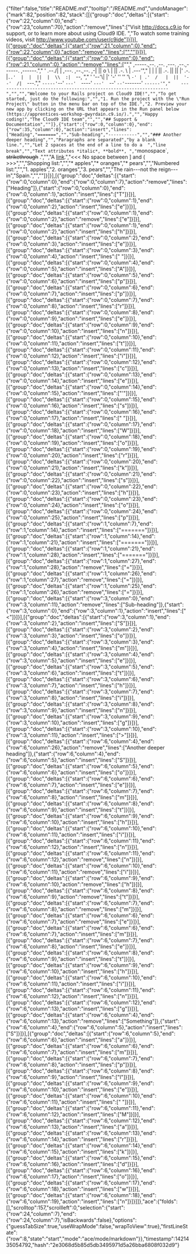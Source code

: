 {"filter":false,"title":"README.md","tooltip":"/README.md","undoManager":{"mark":82,"position":82,"stack":[[{"group":"doc","deltas":[{"start":{"row":22,"column":0},"end":{"row":23,"column":70},"action":"remove","lines":["Visit http://docs.c9.io for support, or to learn more about using Cloud9 IDE. ","To watch some training videos, visit http://www.youtube.com/user/c9ide"]}]}],[{"group":"doc","deltas":[{"start":{"row":21,"column":0},"end":{"row":22,"column":0},"action":"remove","lines":["",""]}]}],[{"group":"doc","deltas":[{"start":{"row":0,"column":0},"end":{"row":21,"column":0},"action":"remove","lines":["","     ,-----.,--.                  ,--. ,---.   ,--.,------.  ,------.","    '  .--./|  | ,---. ,--.,--. ,-|  || o   \\  |  ||  .-.  \\ |  .---'","    |  |    |  || .-. ||  ||  |' .-. |`..'  |  |  ||  |  \\  :|  `--, ","    '  '--'\\|  |' '-' ''  ''  '\\ `-' | .'  /   |  ||  '--'  /|  `---.","     `-----'`--' `---'  `----'  `---'  `--'    `--'`-------' `------'","    ----------------------------------------------------------------- ","","","Welcome to your Rails project on Cloud9 IDE!","","To get started, just do the following:","","1. Run the project with the \"Run Project\" button in the menu bar on top of the IDE.","2. Preview your new app by clicking on the URL that appears in the Run panel below (https://apprentices-workshop-gwyrdain.c9.io/).","","Happy coding!","The Cloud9 IDE team","","","## Support & Documentation",""]},{"start":{"row":0,"column":0},"end":{"row":35,"column":0},"action":"insert","lines":["Heading","=======","","Sub-heading","-----------","","### Another deeper heading","","Paragraphs are separated","by a blank line.","","Let 2 spaces at the end of a line to do a  ","line break","","Text attributes *italic*, **bold**, ","`monospace`, ~~strikethrough~~ .","","A [link](http://example.com).","<<<   No space between ] and (  >>>","","Shopping list:","","* apples","* oranges","* pears","","Numbered list:","","1. apples","2. oranges","3. pears","","The rain---not the reign---in","Spain.","",""]}]}],[{"group":"doc","deltas":[{"start":{"row":0,"column":0},"end":{"row":0,"column":7},"action":"remove","lines":["Heading"]},{"start":{"row":0,"column":0},"end":{"row":0,"column":1},"action":"insert","lines":["T"]}]}],[{"group":"doc","deltas":[{"start":{"row":0,"column":1},"end":{"row":0,"column":2},"action":"insert","lines":["e"]}]}],[{"group":"doc","deltas":[{"start":{"row":0,"column":1},"end":{"row":0,"column":2},"action":"remove","lines":["e"]}]}],[{"group":"doc","deltas":[{"start":{"row":0,"column":1},"end":{"row":0,"column":2},"action":"insert","lines":["h"]}]}],[{"group":"doc","deltas":[{"start":{"row":0,"column":2},"end":{"row":0,"column":3},"action":"insert","lines":["e"]}]}],[{"group":"doc","deltas":[{"start":{"row":0,"column":3},"end":{"row":0,"column":4},"action":"insert","lines":[" "]}]}],[{"group":"doc","deltas":[{"start":{"row":0,"column":4},"end":{"row":0,"column":5},"action":"insert","lines":["A"]}]}],[{"group":"doc","deltas":[{"start":{"row":0,"column":5},"end":{"row":0,"column":6},"action":"insert","lines":["p"]}]}],[{"group":"doc","deltas":[{"start":{"row":0,"column":6},"end":{"row":0,"column":7},"action":"insert","lines":["p"]}]}],[{"group":"doc","deltas":[{"start":{"row":0,"column":7},"end":{"row":0,"column":8},"action":"insert","lines":["r"]}]}],[{"group":"doc","deltas":[{"start":{"row":0,"column":8},"end":{"row":0,"column":9},"action":"insert","lines":["e"]}]}],[{"group":"doc","deltas":[{"start":{"row":0,"column":9},"end":{"row":0,"column":10},"action":"insert","lines":["n"]}]}],[{"group":"doc","deltas":[{"start":{"row":0,"column":10},"end":{"row":0,"column":11},"action":"insert","lines":["t"]}]}],[{"group":"doc","deltas":[{"start":{"row":0,"column":11},"end":{"row":0,"column":12},"action":"insert","lines":["i"]}]}],[{"group":"doc","deltas":[{"start":{"row":0,"column":12},"end":{"row":0,"column":13},"action":"insert","lines":["c"]}]}],[{"group":"doc","deltas":[{"start":{"row":0,"column":13},"end":{"row":0,"column":14},"action":"insert","lines":["e"]}]}],[{"group":"doc","deltas":[{"start":{"row":0,"column":14},"end":{"row":0,"column":15},"action":"insert","lines":["'"]}]}],[{"group":"doc","deltas":[{"start":{"row":0,"column":15},"end":{"row":0,"column":16},"action":"insert","lines":["s"]}]}],[{"group":"doc","deltas":[{"start":{"row":0,"column":16},"end":{"row":0,"column":17},"action":"insert","lines":[" "]}]}],[{"group":"doc","deltas":[{"start":{"row":0,"column":17},"end":{"row":0,"column":18},"action":"insert","lines":["W"]}]}],[{"group":"doc","deltas":[{"start":{"row":0,"column":18},"end":{"row":0,"column":19},"action":"insert","lines":["o"]}]}],[{"group":"doc","deltas":[{"start":{"row":0,"column":19},"end":{"row":0,"column":20},"action":"insert","lines":["r"]}]}],[{"group":"doc","deltas":[{"start":{"row":0,"column":20},"end":{"row":0,"column":21},"action":"insert","lines":["k"]}]}],[{"group":"doc","deltas":[{"start":{"row":0,"column":21},"end":{"row":0,"column":22},"action":"insert","lines":["s"]}]}],[{"group":"doc","deltas":[{"start":{"row":0,"column":22},"end":{"row":0,"column":23},"action":"insert","lines":["h"]}]}],[{"group":"doc","deltas":[{"start":{"row":0,"column":23},"end":{"row":0,"column":24},"action":"insert","lines":["o"]}]}],[{"group":"doc","deltas":[{"start":{"row":0,"column":24},"end":{"row":0,"column":25},"action":"insert","lines":["p"]}]}],[{"group":"doc","deltas":[{"start":{"row":1,"column":7},"end":{"row":1,"column":14},"action":"insert","lines":["======="]}]}],[{"group":"doc","deltas":[{"start":{"row":1,"column":14},"end":{"row":1,"column":21},"action":"insert","lines":["======="]}]}],[{"group":"doc","deltas":[{"start":{"row":1,"column":21},"end":{"row":1,"column":28},"action":"insert","lines":["======="]}]}],[{"group":"doc","deltas":[{"start":{"row":1,"column":27},"end":{"row":1,"column":28},"action":"remove","lines":["="]}]}],[{"group":"doc","deltas":[{"start":{"row":1,"column":26},"end":{"row":1,"column":27},"action":"remove","lines":["="]}]}],[{"group":"doc","deltas":[{"start":{"row":1,"column":25},"end":{"row":1,"column":26},"action":"remove","lines":["="]}]}],[{"group":"doc","deltas":[{"start":{"row":3,"column":0},"end":{"row":3,"column":11},"action":"remove","lines":["Sub-heading"]},{"start":{"row":3,"column":0},"end":{"row":3,"column":1},"action":"insert","lines":["<"]}]}],[{"group":"doc","deltas":[{"start":{"row":3,"column":1},"end":{"row":3,"column":2},"action":"insert","lines":["S"]}]}],[{"group":"doc","deltas":[{"start":{"row":3,"column":2},"end":{"row":3,"column":3},"action":"insert","lines":["o"]}]}],[{"group":"doc","deltas":[{"start":{"row":3,"column":3},"end":{"row":3,"column":4},"action":"insert","lines":["m"]}]}],[{"group":"doc","deltas":[{"start":{"row":3,"column":4},"end":{"row":3,"column":5},"action":"insert","lines":["e"]}]}],[{"group":"doc","deltas":[{"start":{"row":3,"column":5},"end":{"row":3,"column":6},"action":"insert","lines":["t"]}]}],[{"group":"doc","deltas":[{"start":{"row":3,"column":6},"end":{"row":3,"column":7},"action":"insert","lines":["h"]}]}],[{"group":"doc","deltas":[{"start":{"row":3,"column":7},"end":{"row":3,"column":8},"action":"insert","lines":["i"]}]}],[{"group":"doc","deltas":[{"start":{"row":3,"column":8},"end":{"row":3,"column":9},"action":"insert","lines":["n"]}]}],[{"group":"doc","deltas":[{"start":{"row":3,"column":9},"end":{"row":3,"column":10},"action":"insert","lines":["g"]}]}],[{"group":"doc","deltas":[{"start":{"row":3,"column":10},"end":{"row":3,"column":11},"action":"insert","lines":[">"]}]}],[{"group":"doc","deltas":[{"start":{"row":6,"column":4},"end":{"row":6,"column":26},"action":"remove","lines":["Another deeper heading"]},{"start":{"row":6,"column":4},"end":{"row":6,"column":5},"action":"insert","lines":["S"]}]}],[{"group":"doc","deltas":[{"start":{"row":6,"column":5},"end":{"row":6,"column":6},"action":"insert","lines":["o"]}]}],[{"group":"doc","deltas":[{"start":{"row":6,"column":6},"end":{"row":6,"column":7},"action":"insert","lines":["e"]}]}],[{"group":"doc","deltas":[{"start":{"row":6,"column":7},"end":{"row":6,"column":8},"action":"insert","lines":["m"]}]}],[{"group":"doc","deltas":[{"start":{"row":6,"column":8},"end":{"row":6,"column":9},"action":"insert","lines":["t"]}]}],[{"group":"doc","deltas":[{"start":{"row":6,"column":9},"end":{"row":6,"column":10},"action":"insert","lines":["h"]}]}],[{"group":"doc","deltas":[{"start":{"row":6,"column":10},"end":{"row":6,"column":11},"action":"insert","lines":["i"]}]}],[{"group":"doc","deltas":[{"start":{"row":6,"column":11},"end":{"row":6,"column":12},"action":"insert","lines":["n"]}]}],[{"group":"doc","deltas":[{"start":{"row":6,"column":11},"end":{"row":6,"column":12},"action":"remove","lines":["n"]}]}],[{"group":"doc","deltas":[{"start":{"row":6,"column":10},"end":{"row":6,"column":11},"action":"remove","lines":["i"]}]}],[{"group":"doc","deltas":[{"start":{"row":6,"column":9},"end":{"row":6,"column":10},"action":"remove","lines":["h"]}]}],[{"group":"doc","deltas":[{"start":{"row":6,"column":8},"end":{"row":6,"column":9},"action":"remove","lines":["t"]}]}],[{"group":"doc","deltas":[{"start":{"row":6,"column":7},"end":{"row":6,"column":8},"action":"remove","lines":["m"]}]}],[{"group":"doc","deltas":[{"start":{"row":6,"column":6},"end":{"row":6,"column":7},"action":"remove","lines":["e"]}]}],[{"group":"doc","deltas":[{"start":{"row":6,"column":6},"end":{"row":6,"column":7},"action":"insert","lines":["m"]}]}],[{"group":"doc","deltas":[{"start":{"row":6,"column":7},"end":{"row":6,"column":8},"action":"insert","lines":["e"]}]}],[{"group":"doc","deltas":[{"start":{"row":6,"column":8},"end":{"row":6,"column":9},"action":"insert","lines":["t"]}]}],[{"group":"doc","deltas":[{"start":{"row":6,"column":9},"end":{"row":6,"column":10},"action":"insert","lines":["h"]}]}],[{"group":"doc","deltas":[{"start":{"row":6,"column":10},"end":{"row":6,"column":11},"action":"insert","lines":["i"]}]}],[{"group":"doc","deltas":[{"start":{"row":6,"column":11},"end":{"row":6,"column":12},"action":"insert","lines":["n"]}]}],[{"group":"doc","deltas":[{"start":{"row":6,"column":12},"end":{"row":6,"column":13},"action":"insert","lines":["g"]}]}],[{"group":"doc","deltas":[{"start":{"row":6,"column":4},"end":{"row":6,"column":13},"action":"remove","lines":["Something"]},{"start":{"row":6,"column":4},"end":{"row":6,"column":5},"action":"insert","lines":["S"]}]}],[{"group":"doc","deltas":[{"start":{"row":6,"column":5},"end":{"row":6,"column":6},"action":"insert","lines":["a"]}]}],[{"group":"doc","deltas":[{"start":{"row":6,"column":6},"end":{"row":6,"column":7},"action":"insert","lines":["m"]}]}],[{"group":"doc","deltas":[{"start":{"row":6,"column":7},"end":{"row":6,"column":8},"action":"insert","lines":["p"]}]}],[{"group":"doc","deltas":[{"start":{"row":6,"column":8},"end":{"row":6,"column":9},"action":"insert","lines":["l"]}]}],[{"group":"doc","deltas":[{"start":{"row":6,"column":9},"end":{"row":6,"column":10},"action":"insert","lines":["e"]}]}],[{"group":"doc","deltas":[{"start":{"row":6,"column":10},"end":{"row":6,"column":11},"action":"insert","lines":[" "]}]}],[{"group":"doc","deltas":[{"start":{"row":6,"column":11},"end":{"row":6,"column":12},"action":"insert","lines":["M"]}]}],[{"group":"doc","deltas":[{"start":{"row":6,"column":12},"end":{"row":6,"column":13},"action":"insert","lines":["a"]}]}],[{"group":"doc","deltas":[{"start":{"row":6,"column":13},"end":{"row":6,"column":14},"action":"insert","lines":["r"]}]}],[{"group":"doc","deltas":[{"start":{"row":6,"column":14},"end":{"row":6,"column":15},"action":"insert","lines":["k"]}]}],[{"group":"doc","deltas":[{"start":{"row":6,"column":15},"end":{"row":6,"column":16},"action":"insert","lines":["d"]}]}],[{"group":"doc","deltas":[{"start":{"row":6,"column":16},"end":{"row":6,"column":17},"action":"insert","lines":["o"]}]}],[{"group":"doc","deltas":[{"start":{"row":6,"column":17},"end":{"row":6,"column":18},"action":"insert","lines":["w"]}]}],[{"group":"doc","deltas":[{"start":{"row":6,"column":18},"end":{"row":6,"column":19},"action":"insert","lines":["n"]}]}]]},"ace":{"folds":[],"scrolltop":157,"scrollleft":0,"selection":{"start":{"row":24,"column":7},"end":{"row":24,"column":7},"isBackwards":false},"options":{"guessTabSize":true,"useWrapMode":false,"wrapToView":true},"firstLineState":{"row":8,"state":"start","mode":"ace/mode/markdown"}},"timestamp":1421435054792,"hash":"2e3068d5b85d5db3495971d5a26bba6808f032d9"}